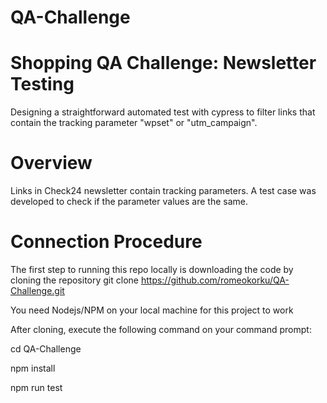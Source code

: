 # QA-Challenge

# Shopping QA Challenge: Newsletter Testing
Designing a straightforward automated test with cypress to filter links that contain the tracking parameter "wpset" or "utm_campaign". 

# Overview

Links in Check24 newsletter contain tracking parameters. A test case was developed to check if the parameter values are the same.

# Connection Procedure
The first step to running this repo locally is downloading the code by cloning the repository git clone https://github.com/romeokorku/QA-Challenge.git

You need Nodejs/NPM on your local machine for this project to work

After cloning, execute the following command on your command prompt:

cd QA-Challenge

npm install

npm run test



